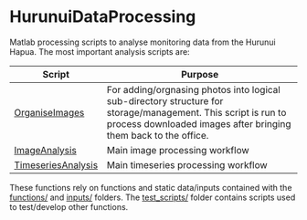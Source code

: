 # HurunuiDataProcessing
Matlab processing scripts to analyse monitoring data from the Hurunui Hapua. The most important analysis scripts are:

Script                                  |Purpose
----------------------------------------|------------------------------------------------------
[OrganiseImages](OrganiseImages.m)      |For adding/orgnasing photos into logical sub-directory structure for storage/management. This script is run to process downloaded images after bringing them back to the office.
[ImageAnalysis](ImageAnalysis.m)|Main image processing workflow
[TimeseriesAnalysis](TimeseriesAnalysis)|Main timeseries processing workflow

These functions rely on functions and static data/inputs contained with the [functions/](functions) and [inputs/](inputs) folders. The [test_scripts/](test_scripts) folder contains scripts used to test/develop other functions.
